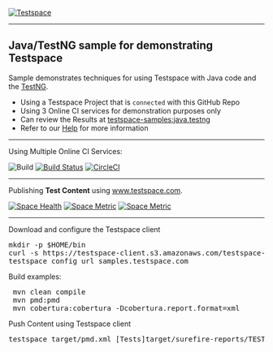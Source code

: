 [![Testspace](https://www.testspace.com/img/Testspace.png)](https://www.testspace.com)

***

## Java/TestNG sample for demonstrating Testspace

Sample demonstrates techniques for using Testspace with Java code and the [TestNG](http://testng.org/).
  * Using a Testspace Project that is `connected` with this GitHub Repo
  * Using 3 Online CI services for demonstration purposes only
  * Can review the Results at [testspace-samples:java.testng](https://samples.testspace.com/projects/testspace-samples:java.testng)
  * Refer to our [Help](https://help.testspace.com/) for more information

***

Using Multiple Online CI Services:

![Build](https://github.com/testspace-samples/java.testng/workflows/Build/badge.svg)
[![Build Status](https://travis-ci.org/testspace-samples/java.testng.svg?branch=master)](https://travis-ci.org/testspace-samples/java.testng)
[![CircleCI](https://circleci.com/gh/testspace-samples/java.testng.svg?style=svg)](https://circleci.com/gh/testspace-samples/java.testng)

***
Publishing **Test Content** using www.testspace.com.

[![Space Health](https://samples.testspace.com/spaces/812/badge?token=c3ed21215685a52ea7921f37e16ec0fe9201a881)](https://samples.testspace.com/spaces/812 "Test Cases")
[![Space Metric](https://samples.testspace.com/spaces/812/metrics/776/badge?token=3705d870c50b78076485ee8781cf4f11aa6f487b)](https://samples.testspace.com/spaces/812/schema/Code%20Coverage "Code Coverage (lines)")
[![Space Metric](https://samples.testspace.com/spaces/812/metrics/778/badge?token=5881f7fbb15146585b0139c783f78388effd44bf)](https://samples.testspace.com/spaces/812/schema/Static%20Analysis "Static Analysis (issues)")

***

Download and configure the Testspace client

<pre>
mkdir -p $HOME/bin
curl -s https://testspace-client.s3.amazonaws.com/testspace-linux.tgz | tar -zxvf- -C $HOME/bin
testspace config url samples.testspace.com
</pre>

Build examples:

<pre>
 mvn clean compile
 mvn pmd:pmd
 mvn cobertura:cobertura -Dcobertura.report.format=xml
</pre>

Push Content using Testspace client

<pre>
testspace target/pmd.xml [Tests]target/surefire-reports/TEST-TestSuite.xml target/site/cobertura/coverage.xml
</pre>
